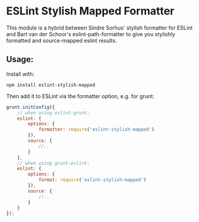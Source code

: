ESLint Stylish Mapped Formatter
===============================

This module is a hybrid between Sindre Sorhus' stylish formatter for
ESLint and Bart van der Schoor's eslint-path-formatter to give you
stylishly formatted and source-mapped eslint results.


Usage:
------

Install with:

`npm install eslint-stylish-mapped`

Then add it to ESLint via the formatter option, e.g. for grunt:

```js
grunt.initConfig({
    // when using eslint-grunt:
    eslint: {
        options: {
            formatter: require('eslint-stylish-mapped')
        }),
        source: {
            //..
        }
    },
    // when using grunt-eslint:
    eslint: {
        options: {
            format: require('eslint-stylish-mapped')
        }),
        source: {
            //..
        }
    }
});
```
